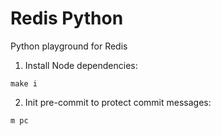 # Redis Python

Python playground for Redis

1. Install Node dependencies:
```shell
make i
```

2. Init pre-commit to protect commit messages:
```shell
m pc
```